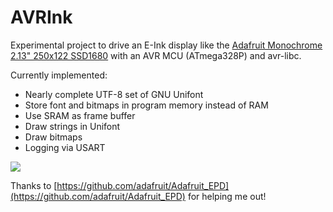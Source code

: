 # AVRInk

Experimental project to drive an E-Ink display like the 
[Adafruit Monochrome 2.13" 250x122 SSD1680](https://www.adafruit.com/product/4197)
with an AVR MCU (ATmega328P) and avr-libc.  

Currently implemented:

* Nearly complete UTF-8 set of GNU Unifont
* Store font and bitmaps in program memory instead of RAM
* Use SRAM as frame buffer
* Draw strings in Unifont
* Draw bitmaps
* Logging via USART

<img src="https://luniks.net/other/AVRInk-05.jpg"/>

Thanks to [https://github.com/adafruit/Adafruit_EPD](https://github.com/adafruit/Adafruit_EPD)
for helping me out!
